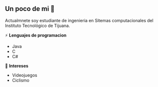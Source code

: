 ## Un poco de mi 🤔

Actualmnete soy estudiante de ingenieria en Sitemas computacionales del Instituto Tecnológico de Tijuana.

⚡ **Lenguajes de programacion**
- Java
- C
- C#



💬 **Intereses**
- Videojuegos
- Ciclismo

<!--
**Josafat-Palacios/Josafat-Palacios** is a ✨ _special_ ✨ repository because its `README.md` (this file) appears on your GitHub profile.

Here are some ideas to get you started:

- 🔭 I’m currently working on ...
- 🌱 I’m currently learning ...
- 👯 I’m looking to collaborate on ...
- 🤔 I’m looking for help with ...
- 💬 Ask me about ...
- 📫 How to reach me: ...
- 😄 Pronouns: ...
- ⚡ Fun fact: ...
-->
